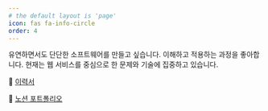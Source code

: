 ```yaml
---
# the default layout is 'page'
icon: fas fa-info-circle
order: 4
---
```


<!-- > Add Markdown syntax content to file `_tabs/about.md`{: .filepath } and it will show up on this page.
{: .prompt-tip } -->

유연하면서도 단단한 소프트웨어를 만들고 싶습니다. 이해하고 적용하는 과정을 좋아합니다. 현재는 웹 서비스를 중심으로 한 문제와 기술에 집중하고 있습니다.

📄 [이력서](/assets/resume.pdf)

💼 [노션 포트폴리오](https://www.notion.so/1d534f2b68ad80a1a496f0c637f6309e?pvs=4)
